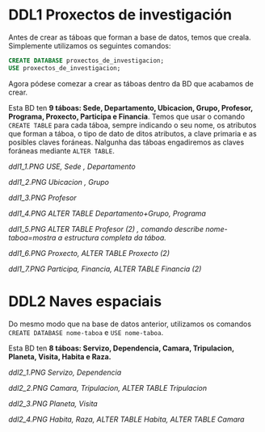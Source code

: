 # DDL1 Proxectos de investigación

Antes de crear as táboas que forman a base de datos, temos que creala. Simplemente utilizamos os seguintes comandos:

```SQL
CREATE DATABASE proxectos_de_investigacion; 
USE proxectos_de_investigacion;
```

Agora pódese comezar a crear as táboas dentro da BD que acabamos de crear. 

Esta BD ten **9 táboas: Sede, Departamento, Ubicacion, Grupo, Profesor, Programa, Proxecto, Participa e Financia**. Temos que usar o comando `CREATE TABLE` para cada táboa, sempre indicando o seu nome, os atributos que forman a táboa, o tipo de dato de ditos atributos, a clave primaria e as posibles claves foráneas. Nalgunha das táboas engadiremos as claves foráneas mediante `ALTER TABLE`.

*ddl1_1.PNG USE, Sede , Departamento*

*ddl1_2.PNG Ubicacion , Grupo*

*ddl1_3.PNG Profesor*

*ddl1_4.PNG ALTER TABLE Departamento+Grupo, Programa*

*ddl1_5.PNG ALTER TABLE Profesor (2) , comando describe nome-taboa=mostra a estructura completa da táboa.*

*ddl1_6.PNG Proxecto, ALTER TABLE Proxecto (2)*

*ddl1_7.PNG Participa, Financia, ALTER TABLE Financia (2)*

# DDL2 Naves espaciais

Do mesmo modo que na base de datos anterior, utilizamos os comandos `CREATE DATABASE nome-taboa` e `USE nome-taboa`.

Esta BD ten **8 táboas: Servizo, Dependencia, Camara, Tripulacion, Planeta, Visita, Habita e Raza.**


*ddl2_1.PNG Servizo, Dependencia*

*ddl2_2.PNG Camara, Tripulacion, ALTER TABLE Tripulacion*

*ddl2_3.PNG Planeta, Visita*

*ddl2_4.PNG Habita, Raza, ALTER TABLE Habita, ALTER TABLE Camara*

